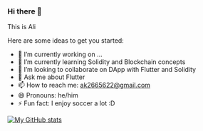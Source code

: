 ### Hi there 👋

This is Ali

Here are some ideas to get you started:

- 🔭 I’m currently working on ...
- 🌱 I’m currently learning Solidity and Blockchain concepts
- 👯 I’m looking to collaborate on DApp with Flutter and Solidity
- 💬 Ask me about Flutter 
- 📫 How to reach me: ak2665622@gmail.com
- 😄 Pronouns: he/him
- ⚡ Fun fact: I enjoy soccer a lot :D


[![My GitHub stats](https://github-readme-stats-AliKarimiENT.vercel.app/api?username=AliKarimiENT)](https://github.com/AliKarimiENT/github-readme-stats)
